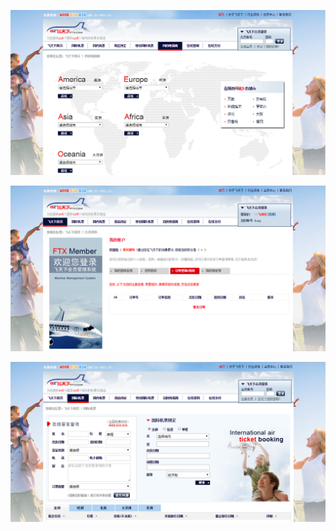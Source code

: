 


![图片1](https://github.com/phpvcl/gzftx.com/blob/master/readme/01.png)  

![图片2](https://github.com/phpvcl/gzftx.com/blob/master/readme/02.png)  

![图片4](https://github.com/phpvcl/gzftx.com/blob/master/readme/03.png)  

